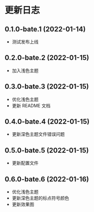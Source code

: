 # 更新日志

## 0.1.0-bate.1 (2022-01-14)

- 测试发布上线

## 0.2.0-bate.2 (2022-01-15)

- 加入浅色主题

## 0.3.0-bate.3 (2022-01-15)

- 优化浅色主题
- 更新 README 文档

## 0.4.0-bate.4 (2022-01-15)

- 更新深色主题文件错误问题

## 0.5.0-bate.5 (2022-01-15)

- 更新配置文件

## 0.6.0-bate.6 (2022-01-16)

- 优化浅色主题
- 更新深色主题的标点符号颜色
- 更新效果图
